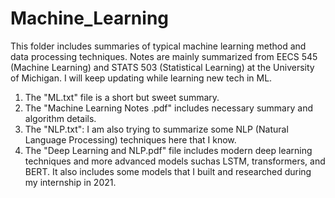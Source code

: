 # Machine_Learning
This folder includes summaries of typical machine learning method and data processing techniques.
Notes are mainly summarized from EECS 545 (Machine Learning) and STATS 503 (Statistical Learning) at 
the University of Michigan.
I will keep updating while learning new tech in ML.

1) The "ML.txt" file is a short but sweet summary.
2) The "Machine Learning Notes .pdf" includes necessary summary and algorithm details.
3) The "NLP.txt": I am also trying to summarize some NLP (Natural Language Processing) techniques here that I know.
4) The "Deep Learning and NLP.pdf" file includes modern deep learning techniques and more advanced models suchas LSTM, transformers, and BERT. It also includes some models that I built and researched during my internship in 2021.
